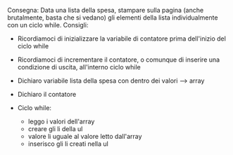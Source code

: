 Consegna:
Data una lista della spesa, stampare sulla pagina (anche brutalmente, basta che si vedano) gli elementi della lista individualmente con un ciclo while.
Consigli:

- Ricordiamoci di inizializzare la variabile di contatore prima dell'inizio del ciclo while
- Ricordiamoci di incrementare il contatore, o comunque di inserire una condizione di uscita, all'interno ciclo while

- Dichiaro variabile lista della spesa con dentro dei valori --> array
- Dichiaro il contatore
- Ciclo while:
  - leggo i valori dell'array
  - creare gli li della ul
  - valore li uguale al valore letto dall'array
  - inserisco gli li creati nella ul
